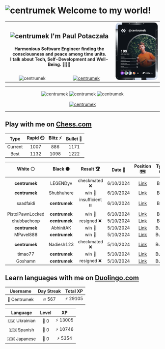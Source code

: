 <h1>
  <img
    src="https://emojis.slackmojis.com/emojis/images/1531849430/4246/blob-sunglasses.gif"
    width="30"
    alt="centrumek"
  />
  Welcome to my world!
</h1>

<table>
  <tbody>
    <tr>
      <td align="center" width="70%" colspan="2">
        <h2>
          <img
            src="https://raw.githubusercontent.com/MartinHeinz/MartinHeinz/master/wave.gif"
            width="30px"
            alt="centrumek"
          />
          I'm Paul Potaczała
        </h2>
        <h4>
          Harmonious Software Engineer finding the consciousness and peace among time units.
          <br/>
          I talk about Tech, Self-Development and Well-Being. 🌿🧘🚀
        </h4>
      </td>
      <td width="30%" rowspan="2">
        <a href="https://app.daily.dev/centrumek">
          <img
            src="./devcard.svg"
            alt="centrumek"
          />
        </a>
      </td>
    </tr>
    <tr align="center">
      <td>
        <img
          src="https://komarev.com/ghpvc/?username=centrumek&label=visitors&color=0e75b6&style=flat"
          alt="centrumek"
        >
      </td>
      <td>
        <a href="https://stackoverflow.com/users/14496012/centrumek">
          <img
            src="https://stackoverflow.com/users/flair/14496012.png?theme=dark"
            alt="centrumek"
          >
        </a>
      </td>
    </tr>
  </tbody>
</table>

---
<div align="center">
  <img 
    src="https://github-readme-stats.vercel.app/api?username=centrumek&show_icons=true&count_private=true&theme=dark&hide_border=true&hide=issues,contribs&bg_color=00000000"
    alt="centrumek"
  />
  <img
    src="https://github-readme-stats.vercel.app/api/top-langs/?username=centrumek&layout=compact&hide_border=true&theme=dark&bg_color=00000000&langs_count=6&exclude_repo=air-statistic-app"
    alt="centrumek"
  />
  <img 
    src="https://github-readme-streak-stats.herokuapp.com?user=centrumek&theme=dark&hide_border=true&background=FFFFFF00"
    alt="centrumek"
  />
  <br/>
  <br/>
  <a href="https://www.buymeacoffee.com/centrumek">
    <img
      src="https://cdn.buymeacoffee.com/buttons/v2/default-orange.png"
      height="50"
      width="210"
      alt="centrumek"
    />
  </a>
</div>

---

## Play with me on [Chess.com](https://www.chess.com/member/centrumek)

<div align="center">
<!--START_SECTION:chessStats-->
<!-- Automatically generated with https://github.com/Balastrong/chess-stats-action -->

| Type | Rapid ⏲️ | Blitz ⚡ | Bullet 🔫 |
|:---:|:---:|:---:|:---:|
| Current | 1007 | 886 | 1171 |
| Best | 1132 | 1098 | 1222 |

| White ⚪ | Black ⚫ | Result 🏆 | Date 📅 | Position 🗺️ | Type 🕕 |
|:---:|:---:|:---:|:---:|:---:|:---:|
| **centrumek** | LEGENDyv | checkmated ❌ | 6/10/2024 | <a href="http://www.ee.unb.ca/cgi-bin/tervo/fen.pl?select=1k1r4/1p3pp1/p6p/4P3/8/3p4/PP2q3/2R1KR2 w - -">Link</a> | Blitz |
| **centrumek** | Shubhuhere | win 🥇 | 6/10/2024 | <a href="http://www.ee.unb.ca/cgi-bin/tervo/fen.pl?select=2kr4/2R5/4p3/1RPbB2p/1P1P1P1P/6r1/7K/8 b - -">Link</a> | Blitz |
| saadfaidi | **centrumek** | insufficient ⏸️ | 6/10/2024 | <a href="http://www.ee.unb.ca/cgi-bin/tervo/fen.pl?select=8/8/8/8/8/5K2/8/k7 w - -">Link</a> | Blitz |
| PistolPawnLocked | **centrumek** | win 🥇 | 6/10/2024 | <a href="http://www.ee.unb.ca/cgi-bin/tervo/fen.pl?select=4k3/pr6/7p/3P1pp1/P1P5/8/6PP/6K1 w - -">Link</a> | Blitz |
| chubbachoop | **centrumek** | resigned ❌ | 5/10/2024 | <a href="http://www.ee.unb.ca/cgi-bin/tervo/fen.pl?select=8/4R3/2k5/7R/6p1/1K4P1/5P1P/8 b - -">Link</a> | Blitz |
| **centrumek** | AbhinitAK | win 🥇 | 5/10/2024 | <a href="http://www.ee.unb.ca/cgi-bin/tervo/fen.pl?select=8/5p2/6k1/4P3/3P4/1K6/r7/8 b - -">Link</a> | Bullet |
| MPavel888 | **centrumek** | win 🥇 | 5/10/2024 | <a href="http://www.ee.unb.ca/cgi-bin/tervo/fen.pl?select=r5q1/p6r/3Rp2P/pk2N3/4p3/1P2b3/1B6/1K2Q2R w - -">Link</a> | Bullet |
| **centrumek** | Nadiesh123 | checkmated ❌ | 5/10/2024 | <a href="http://www.ee.unb.ca/cgi-bin/tervo/fen.pl?select=r5k1/2R2pbp/4p1p1/4P3/2p2PP1/8/1r5P/q6K w - -">Link</a> | Bullet |
| timao77 | **centrumek** | win 🥇 | 5/10/2024 | <a href="http://www.ee.unb.ca/cgi-bin/tervo/fen.pl?select=8/8/6kp/5pr1/R7/PB2n2P/2P5/7K w - -">Link</a> | Bullet |
| Goshamn | **centrumek** | resigned ❌ | 5/10/2024 | <a href="http://www.ee.unb.ca/cgi-bin/tervo/fen.pl?select=3k4/R7/8/p3R3/4P3/3P4/PP3PPP/6K1 b - -">Link</a> | Bullet |

<!--END_SECTION:chessStats-->
</div>

## Learn languages with me on [Duolingo.com](https://www.duolingo.com/profile/Centrumek)

<div align="center">
<!--START_SECTION:duolingoStats-->
<!-- Automatically generated with https://github.com/centrumek/duolingo-readme-stats-->

| Username | Day Streak | Total XP |
|:---:|:---:|:---:|
| 👤 Centrumek | 🔥 567 | ⚡ 29105 |

| Language | Level | XP |
|:---:|:---:|:---:|
| 🇺🇦 Ukrainian | 👑 0 | ⚡ 13005 |
| 🇪🇸 Spanish | 👑 0 | ⚡ 10746 |
| 🇯🇵 Japanese | 👑 0 | ⚡ 5354 |

<!--END_SECTION:duolingoStats-->
</div>
<!--
**centrumek/centrumek** is a ✨ _special_ ✨ repository because its `README.md` (this file) appears on your GitHub profile.

Here are some ideas to get you started:

- 🔭 I’m currently working on ...
- 🌱 I’m currently learning ...
- 👯 I’m looking to collaborate on ...
- 🤔 I’m looking for help with ...
- 💬 Ask me about ...
- 📫 How to reach me: ...
- 😄 Pronouns: ...
- ⚡ Fun fact: ...
-->
